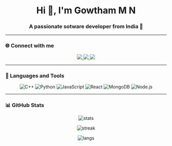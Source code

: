 <h1 align="center">Hi 👋, I'm Gowtham M N</h1>
<h3 align="center">A passionate sotware developer from India 🚀</h3>

---

### 🌐 Connect with me  
<p align="center">
  <a href="https://linkedin.com/in/YOUR-LINKEDIN" target="_blank">
    <img src="https://img.icons8.com/color/48/000000/linkedin.png"/>
  </a>
  <a href="https://twitter.com/YOUR-TWITTER" target="_blank">
    <img src="https://img.icons8.com/color/48/000000/twitter.png"/>
  </a>
  <a href="mailto:your.email@example.com" target="_blank">
    <img src="https://img.icons8.com/color/48/000000/gmail.png"/>
  </a>
</p>

---

### 🚀 Languages and Tools  
<p align="center"> 
  <img src="https://img.icons8.com/color/48/000000/c-plus-plus-logo.png" alt="C++"/>
  <img src="https://img.icons8.com/color/48/000000/python.png" alt="Python"/>
  <img src="https://img.icons8.com/color/48/000000/javascript.png" alt="JavaScript"/>
  <img src="https://img.icons8.com/color/48/000000/react-native.png" alt="React"/>
  <img src="https://img.icons8.com/color/48/000000/mongodb.png" alt="MongoDB"/>
  <img src="https://img.icons8.com/color/48/000000/nodejs.png" alt="Node.js"/>
</p>

---

### 📊 GitHub Stats  
<p align="center">
  <img src="https://github-readme-stats.vercel.app/api?username=gowtham-mn-nazi&show_icons=true&theme=radical" alt="stats"/>
</p>

<p align="center">
  <img src="https://github-readme-streak-stats.herokuapp.com/?user=gowtham-mn-nazi&theme=radical" alt="streak"/>
</p>

<p align="center">
  <img src="https://github-readme-stats.vercel.app/api/top-langs/?username=gowtham-mn-nazi&layout=compact&theme=radical" alt="langs"/>
</p>
